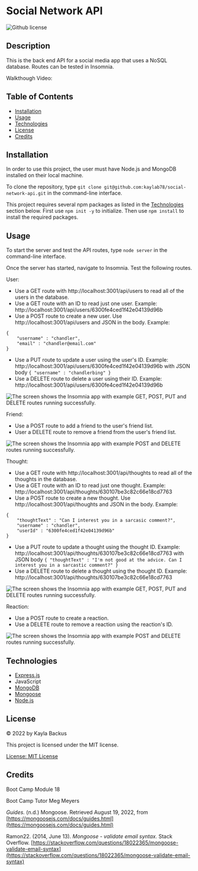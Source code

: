 # Social Network API
![Github license](https://img.shields.io/badge/license-MIT-blue.svg)

## Description
This is the back end API for a social media app that uses a NoSQL database. Routes can be tested in Insomnia.

Walkthough Video: []()

## Table of Contents
- [Installation](#installation)
- [Usage](#usage)
- [Technologies](#technologies)
- [License](#license)
- [Credits](#credits)

## Installation
In order to use this project, the user must have Node.js and MongoDB installed on their local machine.

To clone the repository, type `git clone git@github.com:kaylab78/social-network-api.git` in the command-line interface.

This project requires several npm packages as listed in the [Technologies](#technologies) section below. First use `npm init -y` to initialize. Then use `npm install` to install the required packages.

## Usage
To start the server and test the API routes, type `node server` in the command-line interface.

Once the server has started, navigate to Insomnia. Test the following routes.

User:
- Use a GET route with http://localhost:3001/api/users to read all of the users in the database.
- Use a GET route with an ID to read just one user. Example: http://localhost:3001/api/users/6300fe4ced1f42e04139d96b
- Use a POST route to create a new user. Use http://localhost:3001/api/users and JSON in the body. Example:
```
{
    "username" : "chandler",
    "email" : "chandler@email.com"
}
``` 
- Use a PUT route to update a user using the user's ID. Example: http://localhost:3001/api/users/6300fe4ced1f42e04139d96b with JSON body `{ "username" : "chandlerbing" }`
- Use a DELETE route to delete a user using their ID. Example: http://localhost:3001/api/users/6300fe4ced1f42e04139d96b

![The screen shows the Insomnia app with example GET, POST, PUT and DELETE routes running successfully.](/assets/screenshot-1.gif)

Friend:
- Use a POST route to add a friend to the user's friend list.
- User a DELETE route to remove a friend from the user's friend list.

![The screen shows the Insomnia app with example POST and DELETE routes running successfully.](/assets/screenshot-3.gif)

Thought:
- Use a GET route with http://localhost:3001/api/thoughts to read all of the thoughts in the database.
- Use a GET route with an ID to read just one thought. Example: http://localhost:3001/api/thoughts/630107be3c82c66e18cd7763
- Use a POST route to create a new thought. Use http://localhost:3001/api/thoughts and JSON in the body. Example:
```
{
    "thoughtText" : "Can I interest you in a sarcasic comment?",
    "username" : "chandler",
    "userId" : "6300fe4ced1f42e04139d96b"
}
```
- Use a PUT route to update a thought using the thought ID. Example: http://localhost:3001/api/thoughts/630107be3c82c66e18cd7763 with JSON body `{ "thoughtText" : "I'm not good at the advice. Can I interest you in a sarcastic comment?" }`
- Use a DELETE route to delete a thought using the thought ID. Example: http://localhost:3001/api/thoughts/630107be3c82c66e18cd7763

![The screen shows the Insomnia app with example GET, POST, PUT and DELETE routes running successfully.](/assets/screenshot-2.gif)

Reaction:
- Use a POST route to create a reaction.
- Use a DELETE route to remove a reaction using the reaction's ID.

![The screen shows the Insomnia app with example POST and DELETE routes running successfully.](/assets/screenshot-4.gif)

## Technologies
- [Express.js](https://expressjs.com/)
- JavaScript
- [MongoDB](https://www.mongodb.com/)
- [Mongoose](https://mongoosejs.com/)
- [Node.js](https://nodejs.org/en/)

## License
&copy; 2022 by Kayla Backus

This project is licensed under the MIT license.

[License: MIT License](https://opensource.org/licenses/MIT)

## Credits
Boot Camp Module 18

Boot Camp Tutor Meg Meyers

*Guides.* (n.d.) Mongoose. Retrieved August 19, 2022, from [https://mongoosejs.com/docs/guides.html](https://mongoosejs.com/docs/guides.html)

Ramon22. (2014, June 13). *Mongoose - validate email syntax.* Stack Overflow. [https://stackoverflow.com/questions/18022365/mongoose-validate-email-syntax](https://stackoverflow.com/questions/18022365/mongoose-validate-email-syntax)

